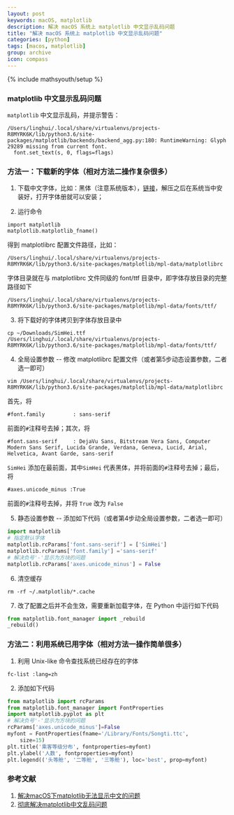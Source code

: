 ```yaml
---
layout: post
keywords: macOS, matplotlib
description: 解决 macOS 系统上 matplotlib 中文显示乱码问题
title: "解决 macOS 系统上 matplotlib 中文显示乱码问题"
categories: [python]
tags: [macos, matplotlib]
group: archive
icon: compass
---
```

{% include mathsyouth/setup %}

### matplotlib 中文显示乱码问题

`matplotlib` 中文显示乱码，并提示警告：
```
/Users/linghui/.local/share/virtualenvs/projects-R8MYRK6K/lib/python3.6/site-packages/matplotlib/backends/backend_agg.py:180: RuntimeWarning: Glyph 29289 missing from current font.
  font.set_text(s, 0, flags=flags)
```

### 方法一：下载新的字体（相对方法二操作复杂很多）

1. 下载中文字体，比如：黑体（注意系统版本），[链接](https://www.fontpalace.com/font-details/SimHei/)，解压之后在系统当中安装好，打开字体册就可以安装；

2. 运行命令
```
import matplotlib
matplotlib.matplotlib_fname()
```
得到 matplotlibrc 配置文件路径，比如：
```
/Users/linghui/.local/share/virtualenvs/projects-R8MYRK6K/lib/python3.6/site-packages/matplotlib/mpl-data/matplotlibrc
```
字体目录就在与 matplotlibrc 文件同级的 font/ttf 目录中，即字体存放目录的完整路径如下
```
/Users/linghui/.local/share/virtualenvs/projects-R8MYRK6K/lib/python3.6/site-packages/matplotlib/mpl-data/fonts/ttf/
```

3. 将下载好的字体拷贝到字体存放目录中
```
cp ~/Downloads/SimHei.ttf /Users/linghui/.local/share/virtualenvs/projects-R8MYRK6K/lib/python3.6/site-packages/matplotlib/mpl-data/fonts/ttf/
```

4. 全局设置参数 -- 修改 matplotlibrc 配置文件（或者第5步动态设置参数，二者选一即可）
```
vim /Users/linghui/.local/share/virtualenvs/projects-R8MYRK6K/lib/python3.6/site-packages/matplotlib/mpl-data/matplotlibrc
```
首先，将
```
#font.family         : sans-serif
```
前面的`#`注释号去掉；其次，将
```
#font.sans-serif     : DejaVu Sans, Bitstream Vera Sans, Computer Modern Sans Serif, Lucida Grande, Verdana, Geneva, Lucid, Arial, Helvetica, Avant Garde, sans-serif
```
`SimHei` 添加在最前面，其中`SimHei` 代表黑体，并将前面的`#`注释号去掉；最后，将
```
#axes.unicode_minus :True
```
前面的`#`注释号去掉，并将 `True` 改为 `False`

5. 静态设置参数 -- 添加如下代码（或者第4步动全局设置参数，二者选一即可）
```python
import matplotlib
# 指定默认字体
matplotlib.rcParams['font.sans-serif'] = ['SimHei'] 
matplotlib.rcParams['font.family'] ='sans-serif'
# 解决负号'-'显示为方块的问题
matplotlib.rcParams['axes.unicode_minus'] = False 
```

6. 清空缓存
```shell
rm -rf ~/.matplotlib/*.cache 
```

7. 改了配置之后并不会生效，需要重新加载字体，在 Python 中运行如下代码
```python
from matplotlib.font_manager import _rebuild
_rebuild()
```

### 方法二：利用系统已用字体（相对方法一操作简单很多）

1. 利用 Unix-like 命令查找系统已经存在的字体
```shell
fc-list :lang=zh
```

2. 添加如下代码
```python
from matplotlib import rcParams
from matplotlib.font_manager import FontProperties
import matplotlib.pyplot as plt
# 解决负号'-'显示为方块的问题
rcParams['axes.unicode_minus']=False
myfont = FontProperties(fname='/Library/Fonts/Songti.ttc',
    size=15)
plt.title('乘客等级分布', fontproperties=myfont)
plt.ylabel('人数', fontproperties=myfont)
plt.legend(('头等舱', '二等舱', '三等舱'), loc='best', prop=myfont)
```

### 参考文献
1. [解决macOS下matplotlib无法显示中文的问题](https://www.jianshu.com/p/8ed59ac76c06)
2. [彻底解决matplotlib中文乱码问题](https://blog.csdn.net/dgatiger/article/details/50414549)
